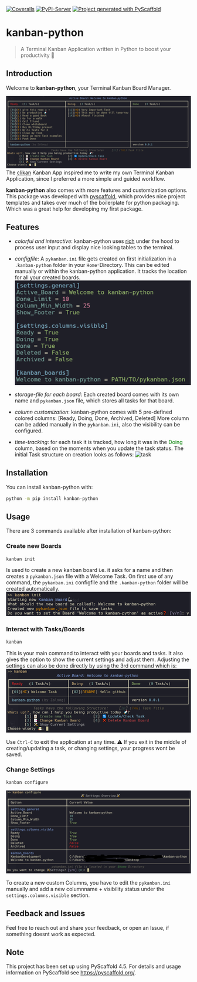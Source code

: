 <!-- These are examples of badges you might want to add to your README:
     please update the URLs accordingly

[![Built Status](https://api.cirrus-ci.com/github/<USER>/kanban-python.svg?branch=main)](https://cirrus-ci.com/github/<USER>/kanban-python)
[![ReadTheDocs](https://readthedocs.org/projects/kanban-python/badge/?version=latest)](https://kanban-python.readthedocs.io/en/stable/)
[![Conda-Forge](https://img.shields.io/conda/vn/conda-forge/kanban-python.svg)](https://anaconda.org/conda-forge/kanban-python)
[![Twitter](https://img.shields.io/twitter/url/http/shields.io.svg?style=social&label=Twitter)](https://twitter.com/kanban-python)
[![Monthly Downloads](https://pepy.tech/badge/kanban-python/month)](https://pepy.tech/project/kanban-python)
-->

[![Coveralls](https://img.shields.io/coveralls/github/Zaloog/kanban-python/main.svg)](https://coveralls.io/r/Zaloog/kanban-python)
[![PyPI-Server](https://img.shields.io/pypi/v/kanban-python.svg)](https://pypi.org/project/kanban-python/)
[![Project generated with PyScaffold](https://img.shields.io/badge/-PyScaffold-005CA0?logo=pyscaffold)](https://pyscaffold.org/)
# kanban-python

> A Terminal Kanban Application written in Python to boost your productivity :rocket:

## Introduction
Welcome to **kanban-python**, your Terminal Kanban Board Manager.

![header](https://raw.githubusercontent.com/Zaloog/kanban-python/main/images/image_header.PNG)
The [clikan] Kanban App inspired me to write
my own Terminal Kanban Application, since I preferred a more simple and guided workflow.

**kanban-python** also comes with more features and customization options.
This package was developed with [pyscaffold], which provides nice project templates
and takes over much of the boilerplate for python packaging.
Which was a great help for developing my first package.

## Features
- *colorful and interactive*: kanban-python uses [rich] under the hood to process user input
and display nice looking tables to the terminal.

- *configfile*: A `pykanban.ini` file gets created on first initialization in a `.kanban-python` folder in your `Home`-Directory.
This can be edited manually or within the kanban-python application. It tracks the location for all your created boards. \
![configfile](https://raw.githubusercontent.com/Zaloog/kanban-python/main/images/image_config.PNG)

- *storage-file for each board*: Each created board comes with its own name and `pykanban.json` file,
which stores all tasks for that board.

- *column customization*: kanban-python comes with 5 pre-defined colored columns: [Ready, Doing, Done, Archived, Deleted]
More column can be added manually in the `pykanban.ini`, also the visibility can be configured.

- *time-tracking*: for each task it is tracked, how long it was in the
 <span style="color:green">Doing</span> column, based on the moments when you update the task status.
 The initial Task structure on creation looks as follows:
![task](https://raw.githubusercontent.com/Zaloog/kanban-python/main/images/image_task.PNG)


## Installation
You can install kanban-python with:
```bash
python -m pip install kanban-python
```

## Usage
There are 3 commands available after installation of kanban-python:

### Create new Boards
  ```bash
  kanban init
  ```
Is used to create a new kanban board i.e. it asks for a name and then creates a `pykanban.json` file with a Welcome Task.
On first use of any command, the `pykanban.ini` configfile and the `.kanban-python` folder will be created automatically.
![init_file](https://raw.githubusercontent.com/Zaloog/kanban-python/main/images/image_kanban_init.PNG)

### Interact with Tasks/Boards
  ```bash
  kanban
  ```
This is your main command to interact with your boards and tasks. It also gives the option to show the current settings and adjust them.
Adjusting the settings can also be done directly by using the 3rd command which is:
![kanban](https://raw.githubusercontent.com/Zaloog/kanban-python/main/images/image_kanban.PNG)

Use `Ctrl-C` to exit the application at any time. :warning: If you exit in the middle of creating/updating a task,
or changing settings, your progress wont be saved.

### Change Settings
  ```bash
  kanban configure
  ```
![settings](https://raw.githubusercontent.com/Zaloog/kanban-python/main/images/image_kanban_configure.PNG)

To create a new custom Columns, you have to edit the `pykanban.ini` manually and add a new columnname + visibility status
under the `settings.columns.visible` section.


## Feedback and Issues
Feel free to reach out and share your feedback, or open an Issue, if something doesnt work as expected.

<!-- pyscaffold-notes -->

## Note

This project has been set up using PyScaffold 4.5. For details and usage
information on PyScaffold see https://pyscaffold.org/.

[clikan]: https://github.com/kitplummer/clikan
[pyscaffold]: https://pyscaffold.org/
[rich]: https://github.com/Textualize/rich
